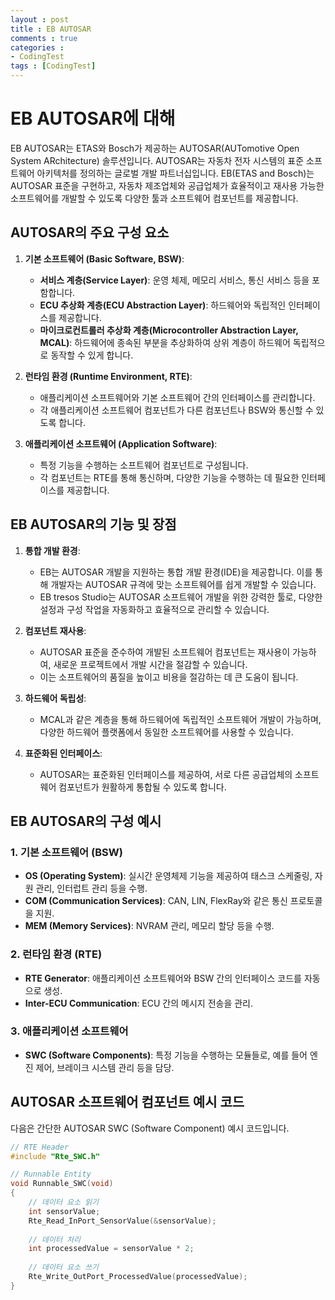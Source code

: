 ```yaml
---
layout : post
title : EB AUTOSAR
comments : true
categories : 
- CodingTest
tags : [CodingTest]
---
```


# EB AUTOSAR에 대해

EB AUTOSAR는 ETAS와 Bosch가 제공하는 AUTOSAR(AUTomotive Open System ARchitecture) 솔루션입니다. AUTOSAR는 자동차 전자 시스템의 표준 소프트웨어 아키텍처를 정의하는 글로벌 개발 파트너십입니다. EB(ETAS and Bosch)는 AUTOSAR 표준을 구현하고, 자동차 제조업체와 공급업체가 효율적이고 재사용 가능한 소프트웨어를 개발할 수 있도록 다양한 툴과 소프트웨어 컴포넌트를 제공합니다.

## AUTOSAR의 주요 구성 요소

1. **기본 소프트웨어 (Basic Software, BSW)**:
   - **서비스 계층(Service Layer)**: 운영 체제, 메모리 서비스, 통신 서비스 등을 포함합니다.
   - **ECU 추상화 계층(ECU Abstraction Layer)**: 하드웨어와 독립적인 인터페이스를 제공합니다.
   - **마이크로컨트롤러 추상화 계층(Microcontroller Abstraction Layer, MCAL)**: 하드웨어에 종속된 부분을 추상화하여 상위 계층이 하드웨어 독립적으로 동작할 수 있게 합니다.

2. **런타임 환경 (Runtime Environment, RTE)**:
   - 애플리케이션 소프트웨어와 기본 소프트웨어 간의 인터페이스를 관리합니다.
   - 각 애플리케이션 소프트웨어 컴포넌트가 다른 컴포넌트나 BSW와 통신할 수 있도록 합니다.

3. **애플리케이션 소프트웨어 (Application Software)**:
   - 특정 기능을 수행하는 소프트웨어 컴포넌트로 구성됩니다.
   - 각 컴포넌트는 RTE를 통해 통신하며, 다양한 기능을 수행하는 데 필요한 인터페이스를 제공합니다.

## EB AUTOSAR의 기능 및 장점

1. **통합 개발 환경**:
   - EB는 AUTOSAR 개발을 지원하는 통합 개발 환경(IDE)을 제공합니다. 이를 통해 개발자는 AUTOSAR 규격에 맞는 소프트웨어를 쉽게 개발할 수 있습니다.
   - EB tresos Studio는 AUTOSAR 소프트웨어 개발을 위한 강력한 툴로, 다양한 설정과 구성 작업을 자동화하고 효율적으로 관리할 수 있습니다.

2. **컴포넌트 재사용**:
   - AUTOSAR 표준을 준수하여 개발된 소프트웨어 컴포넌트는 재사용이 가능하여, 새로운 프로젝트에서 개발 시간을 절감할 수 있습니다.
   - 이는 소프트웨어의 품질을 높이고 비용을 절감하는 데 큰 도움이 됩니다.

3. **하드웨어 독립성**:
   - MCAL과 같은 계층을 통해 하드웨어에 독립적인 소프트웨어 개발이 가능하며, 다양한 하드웨어 플랫폼에서 동일한 소프트웨어를 사용할 수 있습니다.

4. **표준화된 인터페이스**:
   - AUTOSAR는 표준화된 인터페이스를 제공하여, 서로 다른 공급업체의 소프트웨어 컴포넌트가 원활하게 통합될 수 있도록 합니다.

## EB AUTOSAR의 구성 예시

### 1. 기본 소프트웨어 (BSW)
- **OS (Operating System)**: 실시간 운영체제 기능을 제공하여 태스크 스케줄링, 자원 관리, 인터럽트 관리 등을 수행.
- **COM (Communication Services)**: CAN, LIN, FlexRay와 같은 통신 프로토콜을 지원.
- **MEM (Memory Services)**: NVRAM 관리, 메모리 할당 등을 수행.

### 2. 런타임 환경 (RTE)
- **RTE Generator**: 애플리케이션 소프트웨어와 BSW 간의 인터페이스 코드를 자동으로 생성.
- **Inter-ECU Communication**: ECU 간의 메시지 전송을 관리.

### 3. 애플리케이션 소프트웨어
- **SWC (Software Components)**: 특정 기능을 수행하는 모듈들로, 예를 들어 엔진 제어, 브레이크 시스템 관리 등을 담당.

## AUTOSAR 소프트웨어 컴포넌트 예시 코드

다음은 간단한 AUTOSAR SWC (Software Component) 예시 코드입니다.

```c
// RTE Header
#include "Rte_SWC.h"

// Runnable Entity
void Runnable_SWC(void)
{
    // 데이터 요소 읽기
    int sensorValue;
    Rte_Read_InPort_SensorValue(&sensorValue);
    
    // 데이터 처리
    int processedValue = sensorValue * 2;
    
    // 데이터 요소 쓰기
    Rte_Write_OutPort_ProcessedValue(processedValue);
}
```